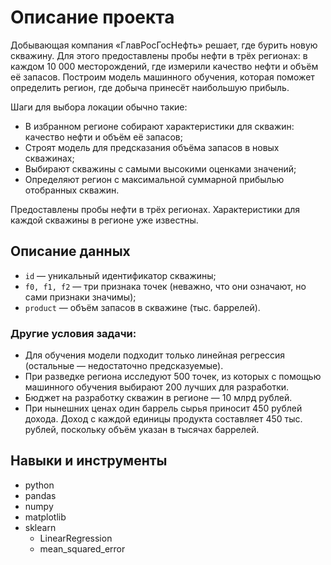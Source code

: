 # Описание проекта
Добывающая компания «ГлавРосГосНефть» решает, где бурить новую скважину. Для этого предоставлены пробы нефти в трёх регионах: в каждом 10 000 месторождений, где измерили качество нефти и объём её запасов. Построим модель машинного обучения, которая поможет определить регион, где добыча принесёт наибольшую прибыль.

Шаги для выбора локации обычно такие:
- В избранном регионе собирают характеристики для скважин: качество нефти и объём её запасов;
- Строят модель для предсказания объёма запасов в новых скважинах;
- Выбирают скважины с самыми высокими оценками значений;
- Определяют регион с максимальной суммарной прибылью отобранных скважин.

Предоставлены пробы нефти в трёх регионах. Характеристики для каждой скважины в регионе уже известны.

## Описание данных
- `id` — уникальный идентификатор скважины;
- `f0, f1, f2` — три признака точек (неважно, что они означают, но сами признаки значимы);
- `product` — объём запасов в скважине (тыс. баррелей).
### Другие условия задачи:
- Для обучения модели подходит только линейная регрессия (остальные — недостаточно предсказуемые).
- При разведке региона исследуют 500 точек, из которых с помощью машинного обучения выбирают 200 лучших для разработки.
- Бюджет на разработку скважин в регионе — 10 млрд рублей.
- При нынешних ценах один баррель сырья приносит 450 рублей дохода. Доход с каждой единицы продукта составляет 450 тыс. рублей, поскольку объём указан в тысячах баррелей.

## Навыки и инструменты
- python
- pandas
- numpy
- matplotlib
- sklearn
  - LinearRegression
  - mean_squared_error
